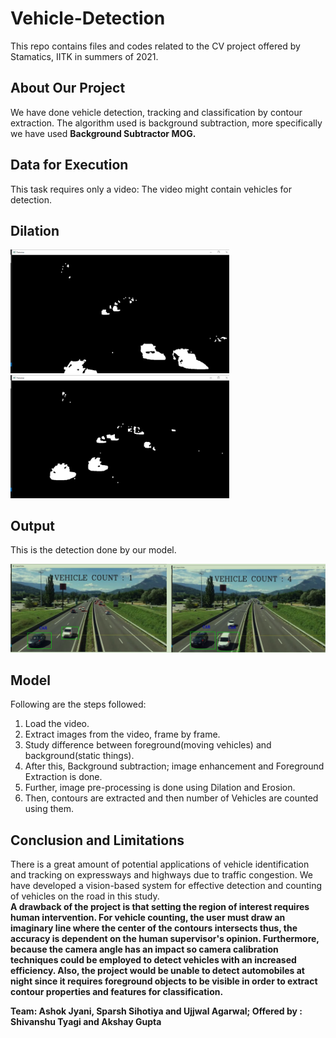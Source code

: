 # Vehicle-Detection

This repo contains files and codes related to the CV project offered by Stamatics, IITK in summers of 2021.

## About Our Project 
We have done vehicle detection, tracking and classification by contour extraction. The algorithm used is background subtraction, more specifically we have used **Background Subtractor MOG.**

## Data for Execution
This task requires only a video: The video might contain vehicles for detection. 

## Dilation
<img src="images/plot11.jpg" width="350"> <img src="images/plot12.jpg" width="350">

## Output 
This is the detection done by our model.

![Output Image](images/output.png)

## Model
Following are the steps followed:
1) Load the video.
2) Extract images from the video, frame by frame.
3) Study difference between foreground(moving vehicles) and background(static things).
4) After this, Background subtraction; image enhancement and Foreground Extraction is done.
5) Further, image pre-processing is done using Dilation and Erosion.
6) Then, contours are extracted and then number of Vehicles are counted using them.

## Conclusion and Limitations 
There is a great amount of potential applications of vehicle identification and tracking on expressways and highways due to traffic congestion. We have developed a vision-based system for effective detection and counting of vehicles on the road in this study. </br>
**A drawback of the project is that setting the region of interest requires human intervention. For vehicle counting, the user must draw an imaginary line where the center of the contours intersects thus, the accuracy is dependent on the human supervisor's opinion.
Furthermore, because the camera angle has an impact so camera calibration techniques could be employed to detect vehicles with an increased efficiency. Also, the project would be unable to detect automobiles at night since it requires foreground objects to be visible in order to extract contour properties and features for classification.**


**Team: Ashok Jyani, Sparsh Sihotiya and Ujjwal Agarwal; Offered by : Shivanshu Tyagi and Akshay Gupta**

